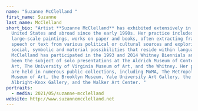```yaml
---
name: "Suzanne McClelland "
first_name: Suzanne
last_name: McClelland
short_bio: "Artist **Suzanne McClelland** has exhibited extensively in the
  United States and abroad since the early 1990s. Her practice includes
  large-scale paintings, works on paper and books, often extracting fragments of
  speech or text from various political or cultural sources and exploring the
  social, symbolic and material possibilities that reside within language.
  McClelland has participated in the 1993 and 2014 Whitney Biennials and has
  been the subject of solo presentations at The Aldrich Museum of Contemporary
  Art, The University of Virginia Museum of Art, and the Whitney. Her paintings
  are held in numerous public collections, including MoMA, The Metropolitan
  Museum of Art, the Brooklyn Museum, Yale University Art Gallery, the
  Albright-Knox Gallery, and the Walker Art Center. "
portraits:
  - media: 2021/05/suzanne-mcclelland
website: http://www.suzannemcclelland.net
---
```

